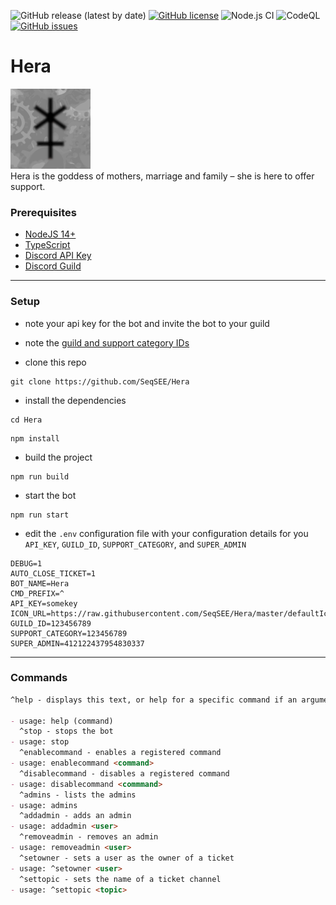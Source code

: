 ![GitHub release (latest by date)](https://img.shields.io/github/v/release/SeqSEE/Hera) [![GitHub license](https://img.shields.io/github/license/SeqSEE/Hera)](https://github.com/SeqSEE/Hera/blob/master/LICENSE.md) ![Node.js CI](https://github.com/SeqSEE/Hera/workflows/Node.js%20CI/badge.svg) ![CodeQL](https://github.com/SeqSEE/Hera/workflows/CodeQL/badge.svg) [![GitHub issues](https://img.shields.io/github/issues/SeqSEE/Hera)](https://github.com/SeqSEE/Hera/issues)

# Hera

![Hera](defaultIcon.png)  
Hera is the goddess of mothers, marriage and family – she is here to offer support.

### Prerequisites

- [NodeJS 14+](https://nodejs.org/en/download/)
- [TypeScript](https://www.typescriptlang.org/#installation)
- [Discord API Key](https://discord.com/developers/applications)
- [Discord Guild](https://support.discord.com/hc/en-us/articles/204849977-How-do-I-create-a-server-)

---

### Setup

- note your api key for the bot and invite the bot to your guild
- note the [guild and support category IDs](https://support.discord.com/hc/en-us/articles/206346498-Where-can-I-find-my-User-Server-Message-ID-)

- clone this repo

```
git clone https://github.com/SeqSEE/Hera
```

- install the dependencies

```
cd Hera
```

```
npm install
```

- build the project

```
npm run build
```

- start the bot

```
npm run start
```

- edit the `.env` configuration file with your configuration details for you `API_KEY`, `GUILD_ID`, `SUPPORT_CATEGORY`, and `SUPER_ADMIN`

```
DEBUG=1
AUTO_CLOSE_TICKET=1
BOT_NAME=Hera
CMD_PREFIX=^
API_KEY=somekey
ICON_URL=https://raw.githubusercontent.com/SeqSEE/Hera/master/defaultIcon.png
GUILD_ID=123456789
SUPPORT_CATEGORY=123456789
SUPER_ADMIN=412122437954830337
```

---

### Commands

```md
^help - displays this text, or help for a specific command if an argument is provided

- usage: help (command)
  ^stop - stops the bot
- usage: stop
  ^enablecommand - enables a registered command
- usage: enablecommand <command>
  ^disablecommand - disables a registered command
- usage: disablecommand <commmand>
  ^admins - lists the admins
- usage: admins
  ^addadmin - adds an admin
- usage: addadmin <user>
  ^removeadmin - removes an admin
- usage: removeadmin <user>
  ^setowner - sets a user as the owner of a ticket
- usage: ^setowner <user>
  ^settopic - sets the name of a ticket channel
- usage: ^settopic <topic>
```
